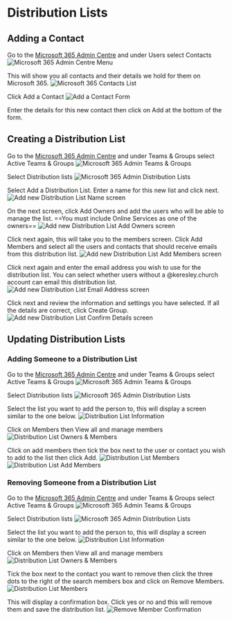 # Distribution Lists
## Adding a Contact
Go to the [Microsoft 365 Admin Centre](https://admin.microsoft.com/Adminportal/Home#/homepage) and under Users select Contacts
![Microsoft 365 Admin Centre Menu](ms365-users-contacts.png)

This will show you all contacts and their details we hold for them on Microsoft 365.
![Microsoft 365 Contacts List](contacts-page.png)

Click Add a Contact
![Add a Contact Form](add-contact-form.png)

Enter the details for this new contact then click on Add at the bottom of the form.

## Creating a Distribution List
Go to the [Microsoft 365 Admin Centre](https://admin.microsoft.com/Adminportal/Home#/homepage) and under Teams & Groups select Active Teams & Groups
![Microsoft 365 Admin Teams & Groups](ms365-teams-groups.png)

Select Distribution lists
![Microsoft 365 Admin Distribution Lists](ms365-distribution-lists.png)

Select Add a Distribution List. Enter a name for this new list and click next.
![Add new Distribution List Name screen](m365-new-distribution-list-name.png)

On the next screen, click Add Owners and add the users who will be able to manage the list. ==You must include Online Services as one of the owners==
![Add new Distribution List Add Owners screen](m365-new-distribution-list-owners.png)

Click next again, this will take you to the members screen. Click Add Members and select all the users and contacts that should receive emails from this distribution list.
![Add new Distribution List Add Members screen](m365-new-distribution-list-members.png)

Click next again and enter the email address you wish to use for the distribution list. You can select whether users without a @keresley.church account can email this distribution list.
![Add new Distribution List Email Address screen](m365-new-distribution-list-email.png)

Click next and review the information and settings you have selected. If all the details are correct, click Create Group.
![Add new Distribution List Confirm Details screen](m365-new-distribution-list-confirmation.png)

## Updating Distribution Lists
### Adding Someone to a Distribution List
Go to the [Microsoft 365 Admin Centre](https://admin.microsoft.com/Adminportal/Home#/homepage) and under Teams & Groups select Active Teams & Groups
![Microsoft 365 Admin Teams & Groups](ms365-teams-groups.png)

Select Distribution lists
![Microsoft 365 Admin Distribution Lists](ms365-distribution-lists.png)

Select the list you want to add the person to, this will display a screen similar to the one below.
![Distribution List Information](m365-distribution-list.png)

Click on Members then View all and manage members
![Distribution List Owners & Members](m365-distribution-list-members.png)

Click on add members then tick the box next to the user or contact you wish to add to the list then click Add.
![Distribution List Members](m365-distribution-list-view-members.png)
![Distribution List Add Members](m365-distribution-list-add-members.png)

### Removing Someone from a Distribution List
Go to the [Microsoft 365 Admin Centre](https://admin.microsoft.com/Adminportal/Home#/homepage) and under Teams & Groups select Active Teams & Groups
![Microsoft 365 Admin Teams & Groups](ms365-teams-groups.png)

Select Distribution lists
![Microsoft 365 Admin Distribution Lists](ms365-distribution-lists.png)

Select the list you want to add the person to, this will display a screen similar to the one below.
![Distribution List Information](m365-distribution-list.png)

Click on Members then View all and manage members
![Distribution List Owners & Members](m365-distribution-list-members.png)

Tick the box next to the contact you want to remove then click the three dots to the right of the search members box and click on Remove Members.
![Distribution List Members](m365-distribution-list-select-members.png)

This will display a confirmation box. Click yes or no and this will remove them and save the distribution list.
![Remove Member Confirmation](m365-delete-member-confirmation.png)